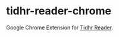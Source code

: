 tidhr-reader-chrome
===================

Google Chrome Extension for [Tidhr Reader](https://reader.tidhr.com).
